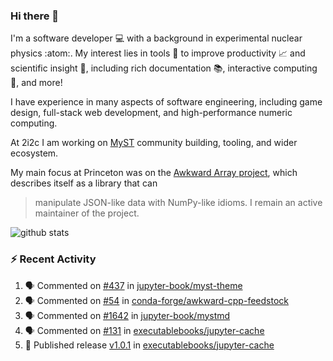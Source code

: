 ### Hi there 👋 

I'm a software developer 💻 with a background in experimental nuclear physics :atom:. My interest lies in tools :wrench: to improve productivity :chart_with_upwards_trend: and scientific insight :telescope:, including rich documentation 📚, interactive computing 🧮, and more! 

I have experience in many aspects of software engineering, including game design, full-stack web development, and high-performance numeric computing. 

At 2i2c I am working on [MyST](https://github.com/jupyter-book/mystmd) community building, tooling, and wider ecosystem. 

My main focus at Princeton was on the [Awkward Array project](awkward-array.org/), which describes itself as a library that can 
> manipulate JSON-like data with NumPy-like idioms. I remain an active maintainer of the project. 

![github stats](https://github-readme-stats.vercel.app/api?username=agoose77&show_icons=true&hide_rank=true&hide_title=true&bg_color=30,e76445,904e95&text_color=efe3ec&icon_color=efe3ec)
<!--
**agoose77/agoose77** is a ✨ _special_ ✨ repository because its `README.md` (this file) appears on your GitHub profile.

Here are some ideas to get you started:

- 🔭 I’m currently working on ...
- 🌱 I’m currently learning ...
- 👯 I’m looking to collaborate on ...
- 🤔 I’m looking for help with ...
- 💬 Ask me about ...
- 📫 How to reach me: ...
- 😄 Pronouns: ...
- ⚡ Fun fact: ...
-->

### :zap: Recent Activity

<!--START_SECTION:activity-->
1. 🗣 Commented on [#437](https://github.com/jupyter-book/myst-theme/issues/437#issuecomment-2482705461) in [jupyter-book/myst-theme](https://github.com/jupyter-book/myst-theme)
2. 🗣 Commented on [#54](https://github.com/conda-forge/awkward-cpp-feedstock/pull/54#issuecomment-2482546160) in [conda-forge/awkward-cpp-feedstock](https://github.com/conda-forge/awkward-cpp-feedstock)
3. 🗣 Commented on [#1642](https://github.com/jupyter-book/mystmd/issues/1642#issuecomment-2479606369) in [jupyter-book/mystmd](https://github.com/jupyter-book/mystmd)
4. 🗣 Commented on [#131](https://github.com/executablebooks/jupyter-cache/pull/131#issuecomment-2479308956) in [executablebooks/jupyter-cache](https://github.com/executablebooks/jupyter-cache)
5. 🚀 Published release [v1.0.1](https://github.com/executablebooks/jupyter-cache/releases/tag/v1.0.1) in [executablebooks/jupyter-cache](https://github.com/executablebooks/jupyter-cache)
<!--END_SECTION:activity-->
